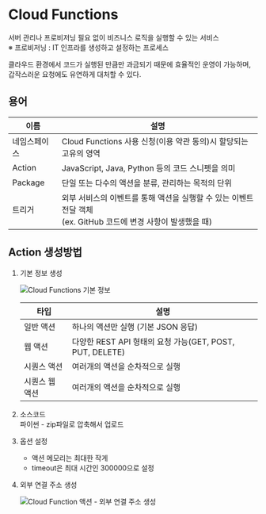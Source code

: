 # Cloud Functions 
서버 관리나 프로비저닝 필요 없이 비즈니스 로직을 실행할 수 있는 서비스    
※ 프로비저닝 : IT 인프라를 생성하고 설정하는 프로세스

클라우드 환경에서 코드가 실행된 만큼만 과금되기 때문에 효율적인 운영이 가능하며, 갑작스러운 요청에도 유연하게 대처할 수 있다.  

## 용어
|이름|설명|
|---|---|
|네임스페이스|Cloud Functions 사용 신청(이용 약관 동의)시 할당되는 고유의 영역|
|Action|JavaScript, Java, Python 등의 코드 스니펫을 의미|
|Package|단일 또는 다수의 액션을 분류, 관리하는 목적의 단위|
|트리거|외부 서비스의 이벤트를 통해 액션을 실행할 수 있는 이벤트 전달 객체<br>(ex. GitHub 코드에 변경 사항이 발생했을 때)|

## Action 생성방법

1. 기본 정보 생성

    ![Cloud Functions 기본 정보](https://github.com/chucoding/today-i-learned/assets/56211193/7215aefd-6208-4ec2-abdd-8b4e57eb4989)  

    |타입|설명|
    |---|---|
    |일반 액션|하나의 액션만 실행 (기본 JSON 응답)|
    |웹 액션|다양한 REST API 형태의 요청 가능(GET, POST, PUT, DELETE)|
    |시퀀스 액션|여러개의 액션을 순차적으로 실행|
    |시퀀스 웹 액션|여러개의 액션을 순차적으로 실행|
 
2. 소스코드  
    파이썬 - zip파일로 압축해서 업로드

3. 옵션 설정
    - 액션 메모리는 최대한 작게
    - timeout은 최대 시간인 300000으로 설정 

4. 외부 연결 주소 생성

    ![Cloud Function 액션 - 외부 연결 주소 생성](https://github.com/chucoding/today-i-learned/assets/56211193/7b7c209f-5c93-4285-b1d1-a05dd4ad4734)